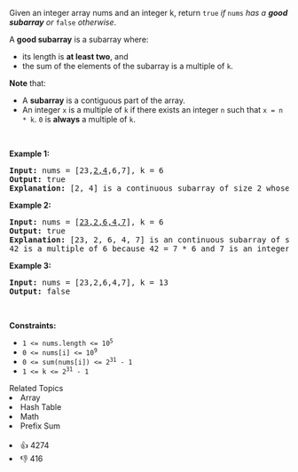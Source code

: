 <p>Given an integer array nums and an integer k, return <code>true</code> <em>if </em><code>nums</code><em> has a <strong>good subarray</strong> or </em><code>false</code><em> otherwise</em>.</p>

<p>A <strong>good subarray</strong> is a subarray where:</p>

<ul> 
 <li>its length is <strong>at least two</strong>, and</li> 
 <li>the sum of the elements of the subarray is a multiple of <code>k</code>.</li> 
</ul>

<p><strong>Note</strong> that:</p>

<ul> 
 <li>A <strong>subarray</strong> is a contiguous part of the array.</li> 
 <li>An integer <code>x</code> is a multiple of <code>k</code> if there exists an integer <code>n</code> such that <code>x = n * k</code>. <code>0</code> is <strong>always</strong> a multiple of <code>k</code>.</li> 
</ul>

<p>&nbsp;</p> 
<p><strong class="example">Example 1:</strong></p>

<pre>
<strong>Input:</strong> nums = [23,<u>2,4</u>,6,7], k = 6
<strong>Output:</strong> true
<strong>Explanation:</strong> [2, 4] is a continuous subarray of size 2 whose elements sum up to 6.
</pre>

<p><strong class="example">Example 2:</strong></p>

<pre>
<strong>Input:</strong> nums = [<u>23,2,6,4,7</u>], k = 6
<strong>Output:</strong> true
<strong>Explanation:</strong> [23, 2, 6, 4, 7] is an continuous subarray of size 5 whose elements sum up to 42.
42 is a multiple of 6 because 42 = 7 * 6 and 7 is an integer.
</pre>

<p><strong class="example">Example 3:</strong></p>

<pre>
<strong>Input:</strong> nums = [23,2,6,4,7], k = 13
<strong>Output:</strong> false
</pre>

<p>&nbsp;</p> 
<p><strong>Constraints:</strong></p>

<ul> 
 <li><code>1 &lt;= nums.length &lt;= 10<sup>5</sup></code></li> 
 <li><code>0 &lt;= nums[i] &lt;= 10<sup>9</sup></code></li> 
 <li><code>0 &lt;= sum(nums[i]) &lt;= 2<sup>31</sup> - 1</code></li> 
 <li><code>1 &lt;= k &lt;= 2<sup>31</sup> - 1</code></li> 
</ul>

<div><div>Related Topics</div><div><li>Array</li><li>Hash Table</li><li>Math</li><li>Prefix Sum</li></div></div><br><div><li>👍 4274</li><li>👎 416</li></div>